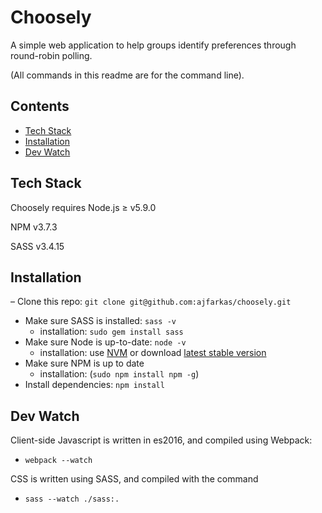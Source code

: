 # Choosely
A simple web application to help groups identify preferences through round-robin polling.

(All commands in this readme are for the command line).

## Contents
  - [Tech Stack](#tech-stack)
  - [Installation](#installation)
  - [Dev Watch](#dev-watch)

## Tech Stack
Choosely requires Node.js ≥ v5.9.0

NPM v3.7.3

SASS v3.4.15

## Installation
  – Clone this repo: `git clone git@github.com:ajfarkas/choosely.git`
  - Make sure SASS is installed: `sass -v`
    - installation: `sudo gem install sass`
  - Make sure Node is up-to-date: `node -v`
    - installation: use [NVM](https://github.com/creationix/nvm) or download [latest stable version](https://nodejs.org/en/)
  - Make sure NPM is up to date
    - installation: (`sudo npm install npm -g`)
  - Install dependencies: `npm install`

## Dev Watch
Client-side Javascript is written in es2016, and compiled using Webpack: 
  - `webpack --watch`

CSS is written using SASS, and compiled with the command 
  - `sass --watch ./sass:.`